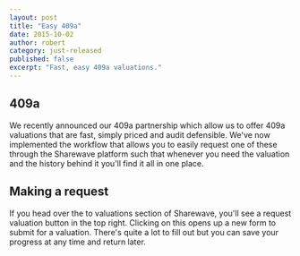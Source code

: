 ```yaml
---
layout: post
title: "Easy 409a"
date: 2015-10-02
author: robert
category: just-released
published: false
excerpt: "Fast, easy 409a valuations."
---
```


<h2 style="text-align: left">409a</h2>
We recently announced our 409a partnership which allow us to offer 409a valuations that are fast, simply priced and audit defensible. We've now implemented the workflow that allows you to easily request one of these through the Sharewave platform such that whenever you need the valuation and the history behind it you'll find it all in one place.

<h2 style="text-align: left">Making a request</h2>
If you head over the to valuations section of Sharewave, you'll see a request valuation button in the top right. Clicking on this opens up a new form to submit for a valuation. There's quite a lot to fill out but you can save your progress at any time and return later.
